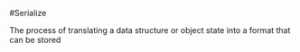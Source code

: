 #Serialize

The process of translating a data structure or object state into a format that can be stored
